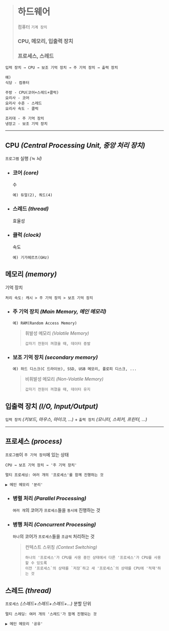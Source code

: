 ># 하드웨어
>컴퓨터 `기계 장치`
>### CPU, 메모리, 입출력 장치
>### 프로세스, 스레드
```angular2html
입력 장치 → CPU → 보조 기억 장치 → 주 기억 장치 → 출력 장치

예)
식당 - 컴퓨터

주방 - CPU(코어+스레드+클럭)
요리사 - 코어
요리사 수준 - 스레드
요리사 속도 - 클럭

조리대 - 주 기억 장치
냉장고 - 보조 기억 장치
```
---

## CPU *(Central Processing Unit, 중앙 처리 장치)*
`프로그램` 실행 *(≒ 뇌)*

+ ### 코어 *(core)*
  수
  ```
  예) 듀얼(2), 쿼드(4)
  ```

+ ### 스레드 *(thread)*
  효율성

+ ### 클럭 *(clock)*
  속도
  ```
  예) 기가헤르츠(GHz)
  ```

## 메모리 *(memory)*
기억 장치
```
처리 속도: 캐시 > 주 기억 장치 > 보조 기억 장치
```

+ ### 주 기억 장치 *(Main Memory, 메인 메모리)*
  ```
  예) RAM(Random Access Memory)
  ```

  >휘발성 메모리 *(Volatile Memory)*
  >```
  >갑자기 전원이 꺼졌을 때, 데이터 증발
  >```
  
+ ### 보조 기억 장치 *(secondary memory)*
  ```
  예) 하드 디스크(C 드라이브), SSD, USB 메모리, 플로피 디스크, ...
  ```
  
  >비휘발성 메모리 *(Non-Volatile Memory)*
  >```
  >갑자기 전원이 꺼졌을 때, 데이터 유지
  >```
  
## 입출력 장치 *(I/O, Input/Output)*
`입력 장치` *(키보드, 마우스, 마이크, ...)* + `출력 장치` *(모니터, 스피커, 프린터, ...)*

---

## 프로세스 *(process)*
`프로그램`이 `주 기억 장치`에 있는 상태
```angular2html
CPU → 보조 기억 장치 → '주 기억 장치'

멀티 프로세싱: 여러 개의 '프로세스'를 함께 진행하는 것

▶ 메인 메모리 '분리'
```

+ ### 병렬 처리 *(Parallel Processing)*
  `여러 개`의 코어가 `프로세스`들을 `동시에` 진행하는 것

+ ### 병행 처리 *(Concurrent Processing)*
  `하나`의 코어가 `프로세스`들을 `조금씩` 처리하는 것

  >컨텍스트 스위칭 *(Context Switching)*
  >```
  >하나의 '프로세스'가 CPU를 사용 중인 상태에서 다른 '프로세스'가 CPU를 사용할 수 있도록
  >이전 '프로세스`의 상태를 `저장`하고 새 '프로세스`의 상태를 CPU에 '적재'하는 것
  >```

## 스레드 *(thread)*
`프로세스` *(스레드+스레드+스레드+...)* 분할 단위
```angular2html
멀티 스레딩: 여러 개의 '스레드'가 함께 진행되는 것

▶ 메인 메모리 '공유'
```

